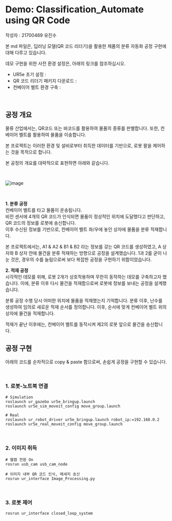 # Demo: Classification_Automate using QR Code

작성자 : 21700469 유진수

본 md 파일은, 딥러닝 모델(QR 코드 리더기)을 활용한 제품의 분류 자동화 공정 구현에 대해 다루고 있습니다.

데모 구현을 위한 사전 환경 설정은, 아래의 링크를 참조하십시오.

- UR5e 초기 설정 : 
- QR 코드 리더기 패키지 다운로드 : 
- 컨베이어 벨트 환경 구축 :

<br>

## 공정 개요

물류 산업에서는, QR코드 또는 바코드를 활용하여 물품의 종류를 판별합니다.
또한, 컨베이어 벨트를 활용하여 물품을 이송합니다.

본 프로젝트는 이러한 환경 및 설비로부터 취득한 데이터를 기반으로, 로봇 팔을 제어하는 것을 목적으로 합니다.

본 공정의 개요를 대략적으로 표현하면 아래와 같습니다.

<br>

![image](https://user-images.githubusercontent.com/84503980/206390286-cf8e0846-62fd-44e2-9d32-0f4f629fd023.png)

<br>

**1. 분류 공정 <br>**
컨베이어 벨트를 타고 물품이 운송됩니다. <br>
비전 센서에 4개의 QR 코드가 인식되면 물품이 정상적인 위치에 도달했다고 판단하고, QR 코드의 정보를 로봇에 송신합니다. <br>
이후 수신된 정보를 기반으로, 컨베이어 벨트 좌/우에 놓인 상자에 물품을 분류 적재합니다.

본 프로젝트에서는, A1 & A2 & B1 & B2 라는 정보를 갖는 QR 코드를 생성하였고,
A 상자와 B 상자 안에 물건을 분류 적재하는 방향으로 공정을 설계했습니다.
1과 2를 굳이 나눈 것은, 경우의 수를 늘림으로써 보다 복잡한 공정을 구현하기 위함이었습니다.

**2. 적재 공정 <br>**
시각적인 데모를 위해, 로봇 2개가 상호작용하며 무한히 동작하는 데모를 구축하고자 했습니다.
이에, 분류 이후 다시 물건을 적재함으로써 로봇에 정보를 보내는 공정을 설계했습니다.

분류 공정 수행 당시 어떠한 위치에 물품을 적재했는지 기억합니다.
분류 이후, 난수를 생성하여 임의로 새로운 적재 순서를 정의합니다.
이후, 순서에 맞게 컨베이어 벨트 위의 상자에 물건을 적재합니다.

적재가 끝난 이후에는, 컨베이어 벨트를 동작시켜 제2의 로봇 앞으로 물건을 송신합니다.


## 공정 구현

아래의 코드를 순차적으로 copy & paste 함으로써, 손쉽게 공정을 구현할 수 있습니다.

<br>

### 1. 로봇-노트북 연결
```
# Simulation
roslaunch ur_gazebo ur5e_bringup.launch
roslaunch ur5e_sim_moveit_config move_group.launch

# Real
roslaunch ur_robot_driver ur5e_bringup.launch robot_ip:=192.168.0.2
roslaunch ur5e_real_moveit_config move_group.launch
```

<br>

### 2. 이미지 취득
```
# 웹캠 전원 On
rosrun usb_cam usb_cam_node

# 이미지 내부 QR 코드 인식, 메세지 송신
rosrun ur_interface Image_Processing.py
```

<br>

### 3. 로봇 제어
```
rosrun ur_interface closed_loop_system
```
